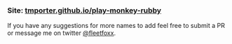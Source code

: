 ### Site: [tmporter.github.io/play-monkey-rubby](https://tmporter.github.io/play-monkey-rubby/)

If you have any suggestions for more names to add feel free to submit a PR or message me on twitter [@fleetfoxx](https://twitter.com/fleetfoxx).
